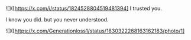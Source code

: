 ![]([https://x.com/i/status/1824528804519481394]
I trusted you.

I know you did. but you never understood.

![]([https://x.com/Generationloss1/status/1830322268163162183/photo/1]
